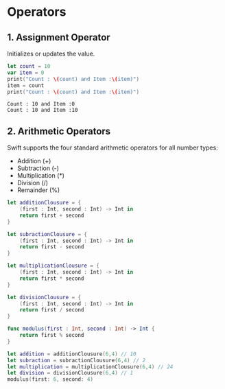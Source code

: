 # Operators

## 1. Assignment Operator
Initializes or updates the value.
```swift
let count = 10
var item = 0
print("Count : \(count) and Item :\(item)")
item = count
print("Count : \(count) and Item :\(item)")
```
```
Count : 10 and Item :0
Count : 10 and Item :10
```
## 2. Arithmetic Operators
Swift supports the four standard arithmetic operators for all number types:
- Addition (+)
- Subtraction (-)
- Multiplication (*)
- Division (/)
- Remainder (%)
```swift
let additionClousure = {
    (first : Int, second : Int) -> Int in
    return first + second
}

let subractionClousure = {
    (first : Int, second : Int) -> Int in
    return first - second
}

let multiplicationClousure = {
    (first : Int, second : Int) -> Int in
    return first * second
}

let divisionClousure = {
    (first : Int, second : Int) -> Int in
    return first / second
}

func modulus(first : Int, second : Int) -> Int {
    return first % second
}
```

```swift
let addition = additionClousure(6,4) // 10
let subraction = subractionClousure(6,4) // 2
let multiplication = multiplicationClousure(6,4) // 24
let division = divisionClousure(6,4) // 1
modulus(first: 6, second: 4)
```
